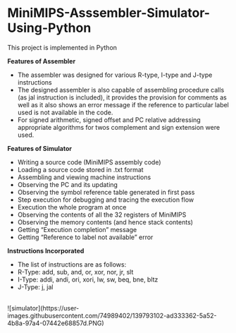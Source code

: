 # MiniMIPS-Asssembler-Simulator-Using-Python
This project is implemented in Python </br>

**Features of Assembler**
- The assembler was designed for various R-type, I-type and J-type instructions
- The designed assembler is also capable of assembling procedure calls (as jal instruction is included), it provides the provision for comments as well as it also shows an error message if the reference to particular label used is not available in the code.
- For signed arithmetic, signed offset and PC relative addressing appropriate algorithms for twos complement and sign extension were used.

**Features of Simulator**
- Writing a source code (MiniMIPS assembly code)
- Loading a source code stored in .txt format
- Assembling and viewing machine instructions
- Observing the PC and its updating
- Observing the symbol reference table generated in first pass
- Step execution for debugging and tracing the execution flow
- Execution the whole program at once
- Observing the contents of all the 32 registers of MiniMIPS
- Observing the memory contents (and hence stack contents)
- Getting “Execution completion” message
- Getting “Reference to label not available” error

**Instructions Incorporated**
- The list of instructions are as follows:
- R-Type: add, sub, and, or, xor, nor, jr, slt
- I-Type: addi, andi, ori, xori, lw, sw, beq, bne, bltz
- J-Type: j, jal
</br>
![simulator](https://user-images.githubusercontent.com/74989402/139793102-ad333362-5a52-4b8a-97a4-07442e68857d.PNG)
